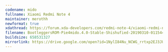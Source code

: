 ```yaml
---
codename: mido
fullname: Xiaomi Redmi Note 4
maintainer: merothh
newformat: true
xdathread: https://forum.xda-developers.com/redmi-note-4/xiaomi-redmi-note-4-snapdragon-roms-kernels-recoveries--other-development/rom-bootleggersrom-mido-t3728677/
filename: BootleggersROM-Pie4mido.4.0-Stable-Shishufied-20190310-011544.zip
buildsize: 658531327
mirrorlink: https://drive.google.com/open?id=1NylI84Nu_NCWG_rrtxp2EJ3JUU_2rcGO
---
```

